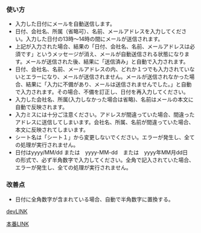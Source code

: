 ### 使い方  
- 入力した日付にメールを自動送信します。  
- 日付、会社名、所属（省略可）、名前、メールアドレスを入力してください。入力した日付の13時〜14時の間にメールが送信されます。  
- 上記が入力された場合、結果の「日付、会社名、名前、メールアドレスは必須です」というメッセージが消え、メールが自動送信される状態になります。メールが送信された後、結果に「送信済み」と自動で入力されます。  
- 日付、会社名、名前、メールアドレスの内、どれか１つでも入力されていないとエラーになり、メールが送信されません。メールが送信されなかった場合、結果に「入力に不備があり、メールは送信されませんでした。」と自動で入力されます。その場合、不備を訂正し、日付を再入力してください。  
- 入力した会社名、所属(入力しなかった場合は省略)、名前はメールの本文に自動で反映されます。  
- 入力ミスには十分ご注意ください。アドレスが間違っていた場合、間違ったアドレスに送信してしまいます。会社名、所属、名前が間違っていた場合、本文に反映されてしまいます。  
- シート名は「シート１」から変更しないでください。エラーが発生し、全ての処理が実行されません。  
- 日付はyyyy/MM/dd または　yyyy-MM-dd　または　yyyy年MM月dd日　の形式で、必ず半角数字で入力してください。全角で記入されていた場合、エラーが発生し、全ての処理が実行されません。  


### 改善点  
- 日付に全角数字が含まれている場合、自動で半角数字に置換する。





[devLINK](https://docs.google.com/spreadsheets/d/1lpQZIHmJYVBxIKesRq6S1wHIxrWx_tCA2cVl5DzUZEk/edit#gid=0)

[本番LINK](https://docs.google.com/spreadsheets/d/1xWGLEpaLnhUZiOBvWdu1jJ4yYi_RQ0xV3lrCqoGFGxM/edit#gid=0)
